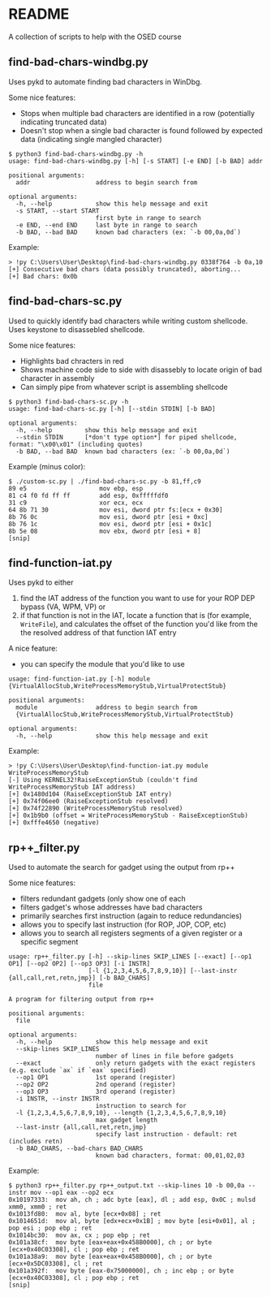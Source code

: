 # README

A collection of scripts to help with the OSED course

## find-bad-chars-windbg.py
Uses pykd to automate finding bad characters in WinDbg.

Some nice features:
* Stops when multiple bad characters are identified in a row (potentially indicating truncated data)
* Doesn't stop when a single bad character is found followed by expected data (indicating single mangled character)

```
$ python3 find-bad-chars-windbg.py -h
usage: find-bad-chars-windbg.py [-h] [-s START] [-e END] [-b BAD] addr

positional arguments:
  addr                  address to begin search from

optional arguments:
  -h, --help            show this help message and exit
  -s START, --start START
                        first byte in range to search
  -e END, --end END     last byte in range to search
  -b BAD, --bad BAD     known bad characters (ex: `-b 00,0a,0d`)
```

Example:
```
> !py C:\Users\User\Desktop\find-bad-chars-windbg.py 0338f764 -b 0a,10
[+] Consecutive bad chars (data possibly truncated), aborting...
[+] Bad chars: 0x0b
```

## find-bad-chars-sc.py
Used to quickly identify bad characters while writing custom shellcode. Uses keystone to disassebled shellcode.

Some nice features:
* Highlights bad chracters in red
* Shows machine code side to side with disassebly to locate origin of bad character in assembly
* Can simply pipe from whatever script is assembling shellcode

```
$ python3 find-bad-chars-sc.py -h    
usage: find-bad-chars-sc.py [-h] [--stdin STDIN] [-b BAD]

optional arguments:
  -h, --help         show this help message and exit
  --stdin STDIN      [*don't type option*] for piped shellcode, format: "\x00\x01" (including quotes)
  -b BAD, --bad BAD  known bad characters (ex: `-b 00,0a,0d`)
```

Example (minus color):
```
$ ./custom-sc.py | ./find-bad-chars-sc.py -b 81,ff,c9
89 e5                    mov ebp, esp
81 c4 f0 fd ff ff        add esp, 0xfffffdf0
31 c9                    xor ecx, ecx
64 8b 71 30              mov esi, dword ptr fs:[ecx + 0x30]
8b 76 0c                 mov esi, dword ptr [esi + 0xc]
8b 76 1c                 mov esi, dword ptr [esi + 0x1c]
8b 5e 08                 mov ebx, dword ptr [esi + 8]
[snip]
```

## find-function-iat.py
Uses pykd to either
1. find the IAT address of the function you want to use for your ROP DEP bypass (VA, WPM, VP) or
2. if that function is not in the IAT, locate a function that is (for example, `WriteFile`), and calculates the offset of the function you'd like from the the resolved address of that function IAT entry

A nice feature:
* you can specify the module that you'd like to use

```
usage: find-function-iat.py [-h] module {VirtualAllocStub,WriteProcessMemoryStub,VirtualProtectStub}

positional arguments:
  module                address to begin search from
  {VirtualAllocStub,WriteProcessMemoryStub,VirtualProtectStub}

optional arguments:
  -h, --help            show this help message and exit
```

Example:
```
> !py C:\Users\User\Desktop\find-function-iat.py module WriteProcessMemoryStub
[-] Using KERNEL32!RaiseExceptionStub (couldn't find WriteProcessMemoryStub IAT address)
[+] 0x1480d104 (RaiseExceptionStub IAT entry)
[+] 0x74f06ee0 (RaiseExceptionStub resolved)
[+] 0x74f22890 (WriteProcessMemoryStub resolved)
[+] 0x1b9b0 (offset = WriteProcessMemoryStub - RaiseExceptionStub)
[+] 0xfffe4650 (negative)
```

## rp++\_filter.py
Used to automate the search for gadget using the output from rp++

Some nice features: 
* filters redundant gadgets (only show one of each
* filters gadget's whose addresses have bad characters
* primarily searches first instruction (again to reduce redundancies)
* allows you to specify last instruction (for ROP, JOP, COP, etc)
* allows you to search all registers segments of a given register or a specific segment
```
usage: rp++_filter.py [-h] --skip-lines SKIP_LINES [--exact] [--op1 OP1] [--op2 OP2] [--op3 OP3] [-i INSTR]
                      [-l {1,2,3,4,5,6,7,8,9,10}] [--last-instr {all,call,ret,retn,jmp}] [-b BAD_CHARS]
                      file

A program for filtering output from rp++

positional arguments:
  file

optional arguments:
  -h, --help            show this help message and exit
  --skip-lines SKIP_LINES
                        number of lines in file before gadgets
  --exact               only return gadgets with the exact registers (e.g. exclude `ax` if `eax` specified)
  --op1 OP1             1st operand (register)
  --op2 OP2             2nd operand (register)
  --op3 OP3             3rd operand (register)
  -i INSTR, --instr INSTR
                        instruction to search for
  -l {1,2,3,4,5,6,7,8,9,10}, --length {1,2,3,4,5,6,7,8,9,10}
                        max gadget length
  --last-instr {all,call,ret,retn,jmp}
                        specify last instruction - default: ret (includes retn)
  -b BAD_CHARS, --bad-chars BAD_CHARS
                        known bad characters, format: 00,01,02,03
```

Example:
```
$ python3 rp++_filter.py rp++_output.txt --skip-lines 10 -b 00,0a --instr mov --op1 eax --op2 ecx 
0x10197333:  mov ah, ch ; adc byte [eax], dl ; add esp, 0x0C ; mulsd xmm0, xmm0 ; ret
0x1013fd80:  mov al, byte [ecx+0x08] ; ret
0x1014651d:  mov al, byte [edx+ecx+0x1B] ; mov byte [esi+0x01], al ; pop esi ; pop ebp ; ret
0x1014bc30:  mov ax, cx ; pop ebp ; ret
0x101a38cf:  mov byte [eax+eax+0x458B0000], ch ; or byte [ecx+0x40C03308], cl ; pop ebp ; ret
0x101a38a9:  mov byte [eax+eax+0x458B0000], ch ; or byte [ecx+0x5DC03308], cl ; ret
0x101a392f:  mov byte [eax-0x75000000], ch ; inc ebp ; or byte [ecx+0x40C03308], cl ; pop ebp ; ret
[snip]
```
